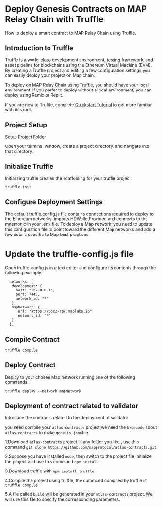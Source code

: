 # Deploy Genesis Contracts on MAP  Relay Chain with Truffle

How to deploy a smart contract to MAP Relay Chain using Truffle.

## Introduction to Truffle

Truffle is a world-class development environment, testing framework, and asset pipeline for blockchains using the
Ethereum Virtual Machine (EVM). By creating a Truffle project and editing a few configuration settings you can easily
deploy your project on Map chain.

To deploy on MAP Relay Chain using Truffle, you should have your local environment. If you prefer to deploy without a local
environment, you can deploy using Remix or Replit.

If you are new to Truffle, complete  [Quickstart Tutorial](https://trufflesuite.com/docs/truffle/quickstart) to get more
familiar with this tool.

## Project Setup

Setup Project Folder

Open your terminal window, create a project directory, and navigate into that directory.

## Initialize Truffle

Initializing truffle creates the scaffolding for your truffle project.

`truffle init`

## Configure Deployment Settings

The default truffle.config.js file contains connections required to deploy to the Ethereum networks, imports
HDWalletProvider, and connects to the mnemonic in your .env file. To deploy a Map network, you need to update this
configuration file to point toward the different Map networks and add a few details specific to Map best practices.

# Update the truffle-config.js file

Open truffle-config.js in a text editor and configure its contents through the following example:

``` shell
  networks: {
   development: {
     host: "127.0.0.1",
     port: 7445,
     network_id: "*"
   },
   mapNetwork: {
      url: "https://poc2-rpc.maplabs.io"
      network_id: "*"
   }
  },
``` 

## Compile Contract

`truffle compile`

## Deploy Contract

Deploy to your chosen Map network running one of the following commands.

`truffle deploy --network mapNetwork`


## Deployment of contract related to validator

Introduce the contracts related to the deployment of validator

you need compile your `atlas-contracts` project,we need the `bytecode` about `atlas-contracts` to make `genesis.json`file.

1.Download `atlas-contracts` project in any folder you like , use this command `git clone https://github.com/mapprotocol/atlas-contracts.git`

2.Suppose you have installed `node`,  then switch to the project file initialize the project and use this command `npm install`

3.Download truffle with `npm install truffle`

4.Compile the project using truffle, the command compiled by truffle is `truffle compile`

5.A file called `build` will be generated in your `atlas-contracts` project. We will use this file to specify the corresponding parameters.